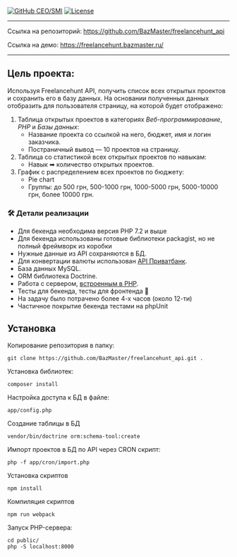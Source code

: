[![GitHub CEO/SMI](https://img.shields.io/badge/developer-BazMaster-blue.svg)](https://github.com/BazMaster)
[![License](https://img.shields.io/badge/License-MIT-blue.svg)](LICENSE)

---

Ссылка на репозиторий: https://github.com/BazMaster/freelancehunt_api

Ссылка на демо: https://freelancehunt.bazmaster.ru/

-----


## Цель проекта:

Используя Freelancehunt API, получить список всех открытых проектов и сохранить его в базу данных.
На основании полученных данных отобразить для пользователя страницу, на которой будет отображено:

1. Таблица открытых проектов в категориях *Веб-программирование*, *PHP* и *Базы данных*:
   - Название проекта со ссылкой на него, бюджет, имя и логин заказчика.
   - Постраничный вывод — 10 проектов на страницу.
2. Таблица со статистикой всех открытых проектов по навыкам:
   - Навык ➡ количество открытых проектов.
3. График с распределением всех проектов по бюджету:
   - Pie chart
   - Группы: до 500 грн, 500-1000 грн, 1000-5000 грн, 5000-10000 грн, более 10000 грн.

### 🛠 Детали реализации

* Для бекенда необходима версия PHP 7.2 и выше
* Для бекенда использованы готовые библиотеки packagist, но не полный фреймворк из коробки
* Нужные данные из API сохраняются в БД.
* Для конвертации валюты использован [API Приватбанк](https://api.privatbank.ua/#p24/exchange).
* База данных MySQL.
* ORM библиотека Doctrine.
* Работа с сервером, [встроенным в PHP](https://www.php.net/manual/en/features.commandline.webserver.php).
* Тесты для бекенда, тесты для фронтенда 🏅
* На задачу было потрачено более 4-х часов (около 12-ти)
* Частичное покрытие бекенда тестами на phpUnit

## Установка

Копирование репозитория в папку:
```
git clone https://github.com/BazMaster/freelancehunt_api.git .
```

Установка библиотек:
```
composer install
```

Настройка доступа к БД в файле:
```
app/config.php
```

Создание таблицы в БД
```
vendor/bin/doctrine orm:schema-tool:create
```

Импорт проектов в БД по API через CRON скрипт:
```
php -f app/cron/import.php
```

Установка скриптов
```
npm install
```

Компиляция скриптов
```
npm run webpack
```

Запуск PHP-сервера:
```
cd public/
php -S localhost:8000
```
